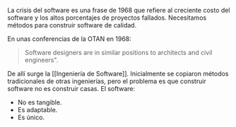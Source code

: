 La crisis del software es una frase de 1968 que refiere al creciente costo del software y los altos porcentajes de proyectos fallados. Necesitamos métodos para construir software de calidad.

En unas conferencias de la OTAN en 1968:

> Software designers are in similar positions to architects and civil engineers".

De allí surge la [[Ingeniería de Software]]. Inicialmente se copiaron métodos tradicionales de otras ingenierías, pero el problema es que construir software no es construir casas. El software:

- No es tangible.
- Es adaptable.
- Es único.
